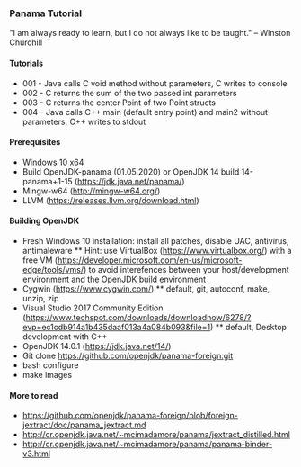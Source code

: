 ### Panama Tutorial

"I am always ready to learn, but I do not always like to be taught." – Winston Churchill

#### Tutorials

* 001 - Java calls C void method without parameters, C writes to console
* 002 - C returns the sum of the two passed int parameters
* 003 - C returns the center Point of two Point structs
* 004 - Java calls C++ main (default entry point) and main2 without parameters, C++ writes to stdout

#### Prerequisites

* Windows 10 x64 
* Build OpenJDK-panama (01.05.2020) or OpenJDK 14 build 14-panama+1-15 (https://jdk.java.net/panama/)
* Mingw-w64 (http://mingw-w64.org/)
* LLVM (https://releases.llvm.org/download.html)

#### Building OpenJDK

* Fresh Windows 10 installation: install all patches, disable UAC, antivirus, antimaleware
** Hint: use VirtualBox (https://www.virtualbox.org/) with a free VM (https://developer.microsoft.com/en-us/microsoft-edge/tools/vms/) to avoid interefences between your host/development environment and the OpenJDK build environment
* Cygwin (https://www.cygwin.com/)
** default, git, autoconf, make, unzip, zip
* Visual Studio 2017 Community Edition (https://www.techspot.com/downloads/downloadnow/6278/?evp=ec1cdb914a1b435daaf013a4a084b093&file=1)
** default, Desktop development with C++
* OpenJDK 14.0.1 (https://jdk.java.net/14/)
* Git clone https://github.com/openjdk/panama-foreign.git
* bash configure
* make images

#### More to read

* https://github.com/openjdk/panama-foreign/blob/foreign-jextract/doc/panama_jextract.md
* http://cr.openjdk.java.net/~mcimadamore/panama/jextract_distilled.html
* http://cr.openjdk.java.net/~mcimadamore/panama/panama-binder-v3.html
